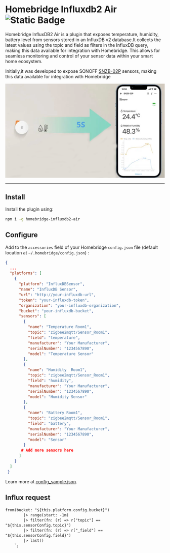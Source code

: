 
# Homebridge Influxdb2 Air ![Static Badge](https://img.shields.io/badge/npm-v9-blue:)




Homebridge InfluxDB2 Air is a plugin that exposes temperature, humidity, battery level from sensors stored in an InfluxDB v2 database.It collects the latest values using the topic and field as filters in the InfluxDB query, making this data available for integration with Homebridge. This allows for seamless monitoring and control of your sensor data within your smart home ecosystem.

Initially,it was developed to expose SONOFF [SNZB-02P](https://sonoff.tech/product/gateway-and-sensors/snzb-02p/ "SONOFF") sensors, making this data available for integration with Homebridge

![logo](imgs/sonoff.png)

---

## Install

Install the plugin using:

```bash
npm i -g homebridge-influxdb2-air
```

## Configure

Add to the `accessories` field of your Homebridge `config.json` file (default location at `~/.homebridge/config.json`) :

```json
{
  ...
  "platforms": [
    {
      "platform": "InfluxDBSensor",
      "name": "InfluxDB Sensor",
      "url": "http://your-influxdb-url",
      "token": "your-influxdb-token",
      "organization": "your-influxdb-organization",
      "bucket": "your-influxdb-bucket",
      "sensors": [
        {
          "name": "Temperature Room1",
          "topic": "zigbee2mqtt/Sensor_Room1",
          "field": "temperature",
          "manufacturer": "Your Manufacturer",
          "serialNumber": "1234567890",
          "model": "Temperature Sensor"
        },
        {
          "name": "Humidity  Room1",
          "topic": "zigbee2mqtt/Sensor_Room1",
          "field": "humidity",
          "manufacturer": "Your Manufacturer",
          "serialNumber": "1234567890",
          "model": "Humidity Sensor"
        },
        {
          "name": "Battery Room1",
          "topic": "zigbee2mqtt/Sensor_Room1",
          "field": "battery",
          "manufacturer": "Your Manufacturer",
          "serialNumber": "1234567890",
          "model": "Sensor"
        }
       # Add more sensors here 
      ]
    }
  ]
 } 
```
Learn more at [config_sample.json](./config_sample.json).

## Influx request

```
from(bucket: "${this.platform.config.bucket}")
        |> range(start: -1m)
        |> filter(fn: (r) => r["topic"] == "${this.sensorConfig.topic}")
        |> filter(fn: (r) => r["_field"] == "${this.sensorConfig.field}")
        |> last()
    `;
```